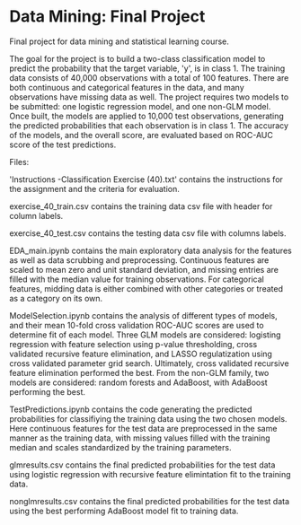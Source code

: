 # Data Mining: Final Project
Final project for data mining and statistical learning course.

The goal for the project is to build a two-class classification model to predict the probability that the target variable, 'y', is in class 1. The training data consists of 40,000 observations with a total of 100 features. There are both continuous and categorical features in the data, and many observations have missing data as well. The project requires two models to be submitted: one logistic regression model, and one non-GLM model. Once built, the models are applied to 10,000 test observations, generating the predicted probabilities that each observation is in class 1. The accuracy of the models, and the overall score, are evaluated based on ROC-AUC score of the test predictions.

Files:

'Instructions -Classification Exercise (40).txt' contains the instructions for the assignment and the criteria for evaluation.

exercise_40_train.csv contains the training data csv file with header for column labels.

exercise_40_test.csv contains the testing data csv file with columns labels.

EDA_main.ipynb contains the main exploratory data analysis for the features as well as data scrubbing and preprocessing. Continuous features are scaled to mean zero and unit standard deviation, and missing entries are filled with the median value for training observations. For categorical features, midding data is either combined with other categories or treated as a category on its own.

ModelSelection.ipynb contains the analysis of different types of models, and their mean 10-fold cross validation ROC-AUC scores are used to determine fit of each model. Three GLM models are considered: logisting regression with feature selection using p-value thresholding, cross validated recursive feature elimination, and LASSO regulatization using cross validated parameter grid search. Ultimately, cross validated recursive feature elimination performed the best. From the non-GLM family, two models are considered: random forests and AdaBoost, with AdaBoost performing the best.

TestPredictions.ipynb contains the code generating the predicted probabilities for classifiying the training data using the two chosen models. Here continuous features for the test data are preprocessed in the same manner as the training data, with missing values filled with the training median and scales standardized by the training parameters.

glmresults.csv contains the final predicted probabilities for the test data using logistic regression with recursive feature elimintation fit to the training data.

nonglmresults.csv contains the final predicted probabilities for the test data using the best performing AdaBoost model fit to training data.
